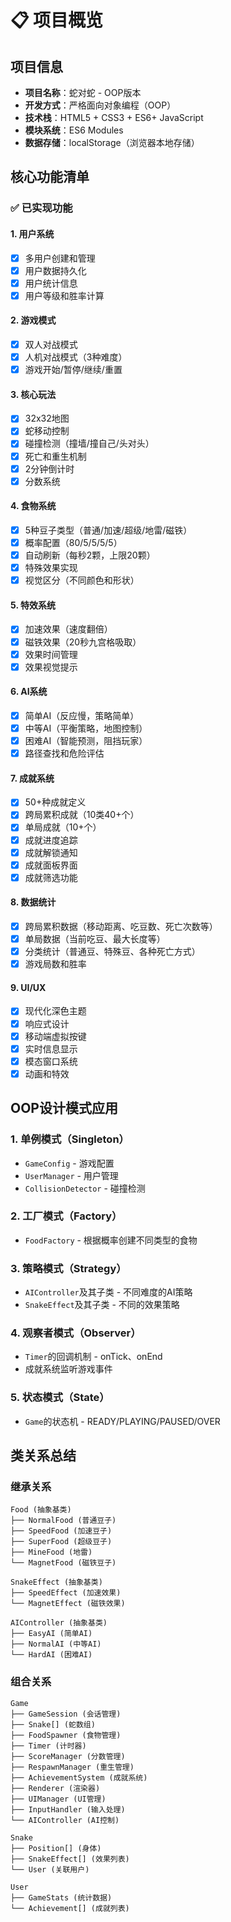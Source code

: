 # 📋 项目概览

## 项目信息

- **项目名称**：蛇对蛇 - OOP版本
- **开发方式**：严格面向对象编程（OOP）
- **技术栈**：HTML5 + CSS3 + ES6+ JavaScript
- **模块系统**：ES6 Modules
- **数据存储**：localStorage（浏览器本地存储）

## 核心功能清单

### ✅ 已实现功能

#### 1. 用户系统
- [x] 多用户创建和管理
- [x] 用户数据持久化
- [x] 用户统计信息
- [x] 用户等级和胜率计算

#### 2. 游戏模式
- [x] 双人对战模式
- [x] 人机对战模式（3种难度）
- [x] 游戏开始/暂停/继续/重置

#### 3. 核心玩法
- [x] 32x32地图
- [x] 蛇移动控制
- [x] 碰撞检测（撞墙/撞自己/头对头）
- [x] 死亡和重生机制
- [x] 2分钟倒计时
- [x] 分数系统

#### 4. 食物系统
- [x] 5种豆子类型（普通/加速/超级/地雷/磁铁）
- [x] 概率配置（80/5/5/5/5）
- [x] 自动刷新（每秒2颗，上限20颗）
- [x] 特殊效果实现
- [x] 视觉区分（不同颜色和形状）

#### 5. 特效系统
- [x] 加速效果（速度翻倍）
- [x] 磁铁效果（20秒九宫格吸取）
- [x] 效果时间管理
- [x] 效果视觉提示

#### 6. AI系统
- [x] 简单AI（反应慢，策略简单）
- [x] 中等AI（平衡策略，地图控制）
- [x] 困难AI（智能预测，阻挡玩家）
- [x] 路径查找和危险评估

#### 7. 成就系统
- [x] 50+种成就定义
- [x] 跨局累积成就（10类40+个）
- [x] 单局成就（10+个）
- [x] 成就进度追踪
- [x] 成就解锁通知
- [x] 成就面板界面
- [x] 成就筛选功能

#### 8. 数据统计
- [x] 跨局累积数据（移动距离、吃豆数、死亡次数等）
- [x] 单局数据（当前吃豆、最大长度等）
- [x] 分类统计（普通豆、特殊豆、各种死亡方式）
- [x] 游戏局数和胜率

#### 9. UI/UX
- [x] 现代化深色主题
- [x] 响应式设计
- [x] 移动端虚拟按键
- [x] 实时信息显示
- [x] 模态窗口系统
- [x] 动画和特效

## OOP设计模式应用

### 1. 单例模式（Singleton）
- `GameConfig` - 游戏配置
- `UserManager` - 用户管理
- `CollisionDetector` - 碰撞检测

### 2. 工厂模式（Factory）
- `FoodFactory` - 根据概率创建不同类型的食物

### 3. 策略模式（Strategy）
- `AIController`及其子类 - 不同难度的AI策略
- `SnakeEffect`及其子类 - 不同的效果策略

### 4. 观察者模式（Observer）
- `Timer`的回调机制 - onTick、onEnd
- 成就系统监听游戏事件

### 5. 状态模式（State）
- `Game`的状态机 - READY/PLAYING/PAUSED/OVER

## 类关系总结

### 继承关系
```
Food (抽象基类)
├── NormalFood (普通豆子)
├── SpeedFood (加速豆子)
├── SuperFood (超级豆子)
├── MineFood (地雷)
└── MagnetFood (磁铁豆子)

SnakeEffect (抽象基类)
├── SpeedEffect (加速效果)
└── MagnetEffect (磁铁效果)

AIController (抽象基类)
├── EasyAI (简单AI)
├── NormalAI (中等AI)
└── HardAI (困难AI)
```

### 组合关系
```
Game
├── GameSession (会话管理)
├── Snake[] (蛇数组)
├── FoodSpawner (食物管理)
├── Timer (计时器)
├── ScoreManager (分数管理)
├── RespawnManager (重生管理)
├── AchievementSystem (成就系统)
├── Renderer (渲染器)
├── UIManager (UI管理)
├── InputHandler (输入处理)
└── AIController (AI控制)

Snake
├── Position[] (身体)
├── SnakeEffect[] (效果列表)
└── User (关联用户)

User
├── GameStats (统计数据)
└── Achievement[] (成就列表)
```
